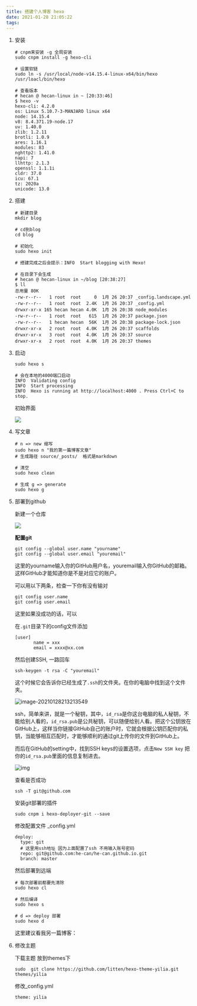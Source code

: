 ```yaml
---
title: 搭建个人博客 hexo
date: 2021-01-28 21:05:22
tags:
---
```


1. 安装

   ```
   # cnpm来安装 -g 全局安装
   sudo cnpm install -g hexo-cli
   
   # 设置软链
   sudo ln -s /usr/local/node-v14.15.4-linux-x64/bin/hexo /usr/loacl/bin/hexo
   
   # 查看版本
   # hecan @ hecan-linux in ~ [20:33:46] 
   $ hexo -v
   hexo-cli: 4.2.0
   os: Linux 5.10.7-3-MANJARO linux x64
   node: 14.15.4
   v8: 8.4.371.19-node.17
   uv: 1.40.0
   zlib: 1.2.11
   brotli: 1.0.9
   ares: 1.16.1
   modules: 83
   nghttp2: 1.41.0
   napi: 7
   llhttp: 2.1.3
   openssl: 1.1.1i
   cldr: 37.0
   icu: 67.1
   tz: 2020a
   unicode: 13.0
   ```

<!--more-->

2. 搭建

   ```
   # 新建目录
   mkdir blog
   
   # cd到blog
   cd blog
   
   # 初始化
   sudo hexo init
   
   # 搭建完成之后会提示：INFO  Start blogging with Hexo!
   
   # 在目录下会生成 
   # hecan @ hecan-linux in ~/blog [20:38:27] 
   $ ll 
   总用量 80K
   -rw-r--r--   1 root  root     0  1月 26 20:37 _config.landscape.yml
   -rw-r--r--   1 root  root  2.4K  1月 26 20:37 _config.yml
   drwxr-xr-x 165 hecan hecan 4.0K  1月 26 20:38 node_modules
   -rw-r--r--   1 root  root   615  1月 26 20:37 package.json
   -rw-r--r--   1 hecan hecan  56K  1月 26 20:38 package-lock.json
   drwxr-xr-x   2 root  root  4.0K  1月 26 20:37 scaffolds
   drwxr-xr-x   3 root  root  4.0K  1月 26 20:37 source
   drwxr-xr-x   2 root  root  4.0K  1月 26 20:37 themes
   ```

3. 启动

   ```
   sudo hexo s
   
   # 会在本地的4000端口启动
   INFO  Validating config
   INFO  Start processing
   INFO  Hexo is running at http://localhost:4000 . Press Ctrl+C to stop.
   ```

   初始界面

   ![](/assets/2021-01-26_20-45.png)

4. 写文章

   ```
   # n => new 缩写
   sudo hexo n "我的第一篇博客文章"
   # 生成路径 source/_posts/  格式是markdown
   
   # 清空
   sudo hexo clean
   
   # 生成 g => generate
   sudo hexo g
   ```

5. 部署到github

   新建一个仓库

   ![](/assets/2021-01-26_21-19.png)

   **配置git**

   ```
   git config --global user.name "yourname"
   git config --global user.email "youremail"
   ```

   这里的yourname输入你的GitHub用户名，youremail输入你GitHub的邮箱。这样GitHub才能知道你是不是对应它的账户。

   可以用以下两条，检查一下你有没有输对

   ```
   git config user.name
   git config user.email
   ```

   这里如果没成功的话，可以

   在`.git`目录下的config文件添加

   ```
   [user]
          name = xxx
          email = xxxx@xx.com
   ```

   然后创建SSH, 一路回车

   ```
   ssh-keygen -t rsa -C "youremail"
   ```

   这个时候它会告诉你已经生成了`.ssh`的文件夹。在你的电脑中找到这个文件夹。

   ![image-20210128213213549](D:\学习资料\博客\assets\image-20210128213213549.png)

   ssh，简单来讲，就是一个秘钥，其中，`id_rsa`是你这台电脑的私人秘钥，不能给别人看的，`id_rsa.pub`是公共秘钥，可以随便给别人看。把这个公钥放在GitHub上，这样当你链接GitHub自己的账户时，它就会根据公钥匹配你的私钥，当能够相互匹配时，才能够顺利的通过git上传你的文件到GitHub上。

   而后在GitHub的setting中，找到SSH keys的设置选项，点击`New SSH key`
   把你的`id_rsa.pub`里面的信息复制进去。

   ![img](http://ww1.sinaimg.cn/large/d40b6c29gy1fvrkstdifaj210s0gfjrz.jpg)

   查看是否成功

   ```
   ssh -T git@github.com
   ```

   安装git部署的插件

   ```
   sudo cnpm i hexo-deployer-git --save
   ```

    修改配置文件 _config.yml

   ```
   deploy:
     type: git
     # 这里用ssh地址 因为上面配置了ssh 不用输入账号密码
     repo: git@github.com:he-can/he-can.github.io.git
     branch: master
   ```

   然后部署到远端

   ```
   # 每次部署前都要先清除
   sudo hexo cl
   
   # 然后编译
   sudo hexo s
   
   # d => deploy 部署
   sudo hexo d
   ```

   这里建议看我另一篇博客：

6. 修改主题

   下载主题 放到themes下

   ```
   sudo  git clone https://github.com/litten/hexo-theme-yilia.git themes/yilia
   ```

   修改_config.yml

   ```
   theme: yilia
   ```